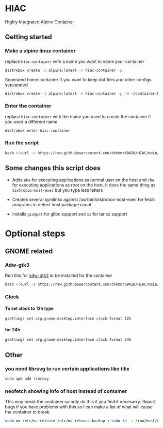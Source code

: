 # HIAC
Highly Integrated Alpine Container

## Getting started

### Make a alpine linux container

replace `hiac-container` with a name you want to name your container

```bash
distrobox create -i alpine:latest -n hiac-container -p
```

Seperated home container if you want to keep dot files and other configs sepearated

```bash
distrobox create -i alpine:latest -n hiac-container -p -H ~/container-home-dir
```

### Enter the container

replace `hiac-container` with the name you used to create the container if you used a different name

```bash
distrobox enter hiac-container
```

### Run the script

```bash
bash <(curl -s https://raw.githubusercontent.com/dnkmmr69420/HIAC/main/setup.sh)
```

## Some changes this script does

- Adds `uhe` for executing applications as normal user on the host and `rhe` for executing applications as root on the host. It does the same thing as `distrobox-host-exec` but you type less letters

- Creates several symlinks against /usr/bin/distrobox-host-exec for fetch programs to detect host package count

- Installs `gcompat` for glibc support and `xz` for tar.xz support

# Optional steps

## GNOME related

### Adw-gtk3

Run this for [adw-gtk3](https://github.com/lassekongo83/adw-gtk3) to be installed for the container

```bash
bash <(curl -s https://raw.githubusercontent.com/dnkmmr69420/HIAC/main/install-adw-gtk3.sh)
```

### Clock

#### To set clock to 12h type

```bash
gsettings set org.gnome.desktop.interface clock-format 12h
```

#### for 24h

```bash
gsettings set org.gnome.desktop.interface clock-format 24h
```

## Other

### you need librsvg to run certain applications like tilix

```bash
sudo apk add librsvg
```
### neofetch showing info of host instead of container

This may break the container so only do this if you find it necesarry. Report bugs if you have problems with this so I can make a list of what will cause the container to break.

```bash
sudo mv /etc/os-release /etc/os-release.backup ; sudo ln -s /run/host/etc/os-release /etc/os-release
```
